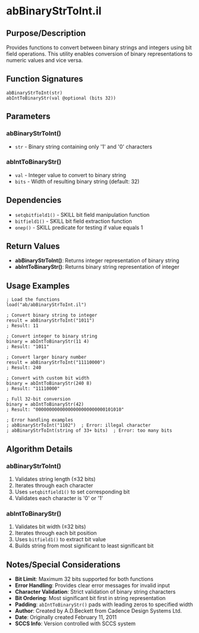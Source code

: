# abBinaryStrToInt.il

## Purpose/Description
Provides functions to convert between binary strings and integers using bit field operations. This utility enables conversion of binary representations to numeric values and vice versa.

## Function Signatures
```skill
abBinaryStrToInt(str)
abIntToBinaryStr(val @optional (bits 32))
```

## Parameters

### abBinaryStrToInt()
- `str` - Binary string containing only '1' and '0' characters

### abIntToBinaryStr()
- `val` - Integer value to convert to binary string
- `bits` - Width of resulting binary string (default: 32)

## Dependencies
- `setqbitfield1()` - SKILL bit field manipulation function
- `bitfield1()` - SKILL bit field extraction function
- `onep()` - SKILL predicate for testing if value equals 1

## Return Values
- **abBinaryStrToInt()**: Returns integer representation of binary string
- **abIntToBinaryStr()**: Returns binary string representation of integer

## Usage Examples
```skill
; Load the functions
load("ab/abBinaryStrToInt.il")

; Convert binary string to integer
result = abBinaryStrToInt("1011")
; Result: 11

; Convert integer to binary string
binary = abIntToBinaryStr(11 4)
; Result: "1011"

; Convert larger binary number
result = abBinaryStrToInt("11110000")
; Result: 240

; Convert with custom bit width
binary = abIntToBinaryStr(240 8)
; Result: "11110000"

; Full 32-bit conversion
binary = abIntToBinaryStr(42)
; Result: "00000000000000000000000000101010"

; Error handling examples
; abBinaryStrToInt("1102")  ; Error: illegal character
; abBinaryStrToInt(string of 33+ bits)  ; Error: too many bits
```

## Algorithm Details

### abBinaryStrToInt()
1. Validates string length (≤32 bits)
2. Iterates through each character
3. Uses `setqbitfield1()` to set corresponding bit
4. Validates each character is '0' or '1'

### abIntToBinaryStr()
1. Validates bit width (≤32 bits)
2. Iterates through each bit position
3. Uses `bitfield1()` to extract bit value
4. Builds string from most significant to least significant bit

## Notes/Special Considerations
- **Bit Limit**: Maximum 32 bits supported for both functions
- **Error Handling**: Provides clear error messages for invalid input
- **Character Validation**: Strict validation of binary string characters
- **Bit Ordering**: Most significant bit first in string representation
- **Padding**: `abIntToBinaryStr()` pads with leading zeros to specified width
- **Author**: Created by A.D.Beckett from Cadence Design Systems Ltd.
- **Date**: Originally created February 11, 2011
- **SCCS Info**: Version controlled with SCCS system
